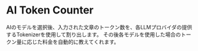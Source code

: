 # AI Token Counter
AIのモデルを選択後、入力された文章のトークン数を、各LLMプロバイダの提供するTokenizerを使用して割り出します。
その後各モデルを使用した場合のトークン量に応じた料金を自動的に教えてくれます。